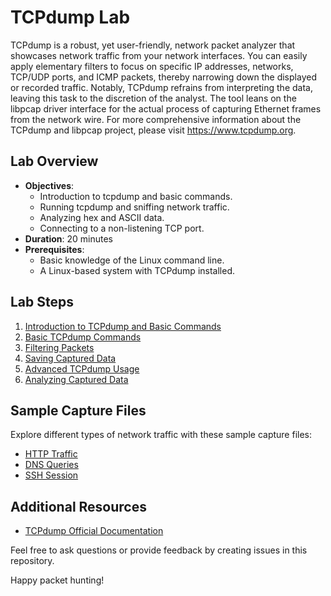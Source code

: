 # TCPdump Lab

TCPdump is a robust, yet user-friendly, network packet analyzer that showcases network traffic from your network interfaces. You can easily apply elementary filters to focus on specific IP addresses, networks, TCP/UDP ports, and ICMP packets, thereby narrowing down the displayed or recorded traffic. Notably, TCPdump refrains from interpreting the data, leaving this task to the discretion of the analyst. The tool leans on the libpcap driver interface for the actual process of capturing Ethernet frames from the network wire. For more comprehensive information about the TCPdump and libpcap project, please visit https://www.tcpdump.org.

## Lab Overview

- **Objectives**:
  - Introduction to tcpdump and basic commands.
  - Running tcpdump and sniffing network traffic.
  - Analyzing hex and ASCII data.
  - Connecting to a non-listening TCP port.
- **Duration**: 20 minutes
- **Prerequisites**:
  - Basic knowledge of the Linux command line.
  - A Linux-based system with TCPdump installed.

## Lab Steps

1. [Introduction to TCPdump and Basic Commands](Intrototcpdump.md)
2. [Basic TCPdump Commands](Instructions/02-Basic-Commands.md)
3. [Filtering Packets](Instructions/03-Filtering-Packets.md)
4. [Saving Captured Data](Instructions/04-Saving-Data.md)
5. [Advanced TCPdump Usage](Instructions/05-Advanced-Usage.md)
6. [Analyzing Captured Data](Instructions/06-Analyzing-Data.md)

## Sample Capture Files

Explore different types of network traffic with these sample capture files:

- [HTTP Traffic](Capture_Files/http_capture.pcap)
- [DNS Queries](Capture_Files/dns_capture.pcap)
- [SSH Session](Capture_Files/ssh_capture.pcap)

## Additional Resources

- [TCPdump Official Documentation](https://www.tcpdump.org/tcpdump_man.html)

Feel free to ask questions or provide feedback by creating issues in this repository.

Happy packet hunting!
